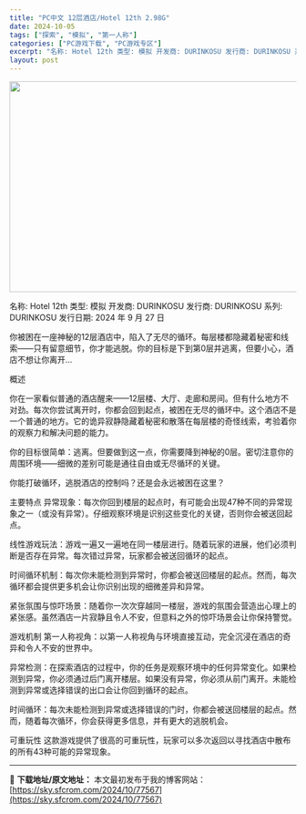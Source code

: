 ```yaml
---
title: "PC中文 12层酒店/Hotel 12th 2.98G"
date: 2024-10-05
tags: ["探索", "模拟", "第一人称"]
categories: ["PC游戏下载", "PC游戏专区"]
excerpt: "名称: Hotel 12th 类型: 模拟 开发商: DURINKOSU 发行商: DURINKOSU 系列: DURINKOSU 发行日期: 2024 年 9 月 27 日 你被困在一座神秘的12层酒店中，陷入了无尽的循环。每层楼都隐藏着秘密和线索——只有留意细节，你才能逃脱。你的目标是下到第0层&hellip;"
layout: post
---
```


<img class="aligncenter size-full wp-image-77568" src="https://sky.sfcrom.com/wp-content/uploads/2024/10/2024100500325487.webp" alt="" width="660" height="370" />

名称: Hotel 12th
类型: 模拟
开发商: DURINKOSU
发行商: DURINKOSU
系列: DURINKOSU
发行日期: 2024 年 9 月 27 日

你被困在一座神秘的12层酒店中，陷入了无尽的循环。每层楼都隐藏着秘密和线索——只有留意细节，你才能逃脱。你的目标是下到第0层并逃离，但要小心，酒店不想让你离开...

概述

你在一家看似普通的酒店醒来——12层楼、大厅、走廊和房间。但有什么地方不对劲。每次你尝试离开时，你都会回到起点，被困在无尽的循环中。这个酒店不是一个普通的地方。它的诡异寂静隐藏着秘密和散落在每层楼的奇怪线索，考验着你的观察力和解决问题的能力。

你的目标很简单：逃离。但要做到这一点，你需要降到神秘的0层。密切注意你的周围环境——细微的差别可能是通往自由或无尽循环的关键。

你能打破循环，逃脱酒店的控制吗？还是会永远被困在这里？

主要特点
异常现象：每次你回到楼层的起点时，有可能会出现47种不同的异常现象之一（或没有异常）。仔细观察环境是识别这些变化的关键，否则你会被送回起点。

线性游戏玩法：游戏一遍又一遍地在同一楼层进行。随着玩家的进展，他们必须判断是否存在异常。每次错过异常，玩家都会被送回循环的起点。

时间循环机制：每次你未能检测到异常时，你都会被送回楼层的起点。然而，每次循环都会提供更多机会让你识别出现的细微差异和异常。

紧张氛围与惊吓场景：随着你一次次穿越同一楼层，游戏的氛围会营造出心理上的紧张感。虽然酒店一片寂静且令人不安，但意料之外的惊吓场景会让你保持警觉。

游戏机制
第一人称视角：以第一人称视角与环境直接互动，完全沉浸在酒店的奇异和令人不安的世界中。

异常检测：在探索酒店的过程中，你的任务是观察环境中的任何异常变化。如果检测到异常，你必须通过后门离开楼层。如果没有异常，你必须从前门离开。未能检测到异常或选择错误的出口会让你回到循环的起点。

时间循环：每次未能检测到异常或选择错误的门时，你都会被送回楼层的起点。然而，随着每次循环，你会获得更多信息，并有更大的逃脱机会。

可重玩性
这款游戏提供了很高的可重玩性，玩家可以多次返回以寻找酒店中散布的所有43种可能的异常现象。

---
📖 **下载地址/原文地址：** 本文最初发布于我的博客网站：[https://sky.sfcrom.com/2024/10/77567](https://sky.sfcrom.com/2024/10/77567)
